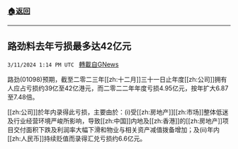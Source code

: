 ###  [:house:返回](README.md)
---


## 路劲料去年亏损最多达42亿元
`3/11/2024 1:14 PM UTC ` [轉載自GNews](https://gnews.org/articles/2384508)

路劲(01098)预期，截至二零二三年[[zh:十二月]]三十一日止年度[[zh:公司]]拥有人应占亏损约39亿至42亿港元，而二零二二年年度亏损4.95亿元，按年扩大6.87至7.48倍。

[[zh:公司]]於年内录得此亏损，主要由於：(i)受[[zh:房地产]][[zh:市场]]整体低迷及行业经营环境严峻所影响，导致[[zh:中国]]内地及[[zh:香港]]的[[zh:房地产]]项目交付面积下跌及利润率大幅下滑和物业与相关资产减值拨备增加；及(ii)年内[[zh:人民币]]持续贬值而录得汇兑亏损约6.6亿元。
